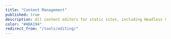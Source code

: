 ```yaml
---
title: "Content Management"
published: true
description: All content editors for static sites, including Headless CMS.
color: "#ABA194"
redirect_from: "/tools/editing/"
---
```

